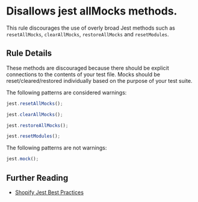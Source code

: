 # Disallows jest allMocks methods.

This rule discourages the use of overly broad Jest methods such as `resetAllMocks`, `clearAllMocks`, `restoreAllMocks` and `resetModules`.

## Rule Details

These methods are discouraged because there should be explicit connections to the contents of your test file. Mocks should be reset/cleared/restored individually based on the purpose of your test suite.

The following patterns are considered warnings:

```js
jest.resetAllMocks();
```

```js
jest.clearAllMocks();
```

```js
jest.restoreAllMocks();
```

```js
jest.resetModules();
```

The following patterns are not warnings:

```js
jest.mock();
```

## Further Reading

- [Shopify Jest Best Practices](https://github.com/Shopify/web-foundation/blob/main/handbook/Best%20practices/Jest.md#best-practices)
